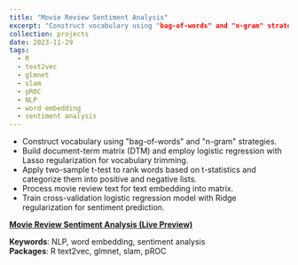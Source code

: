 ```yaml
---
title: "Movie Review Sentiment Analysis"
excerpt: "Construct vocabulary using "bag-of-words" and "n-gram" strategies using R.<br/><img src='/images/movie.png'>"
collection: projects
date: 2023-11-29
tags:
  - R 
  - text2vec
  - glmnet
  - slam
  - pROC
  - NLP
  - word embedding
  - sentiment analysis
---
```




- Construct vocabulary using "bag-of-words" and "n-gram" strategies.
- Build document-term matrix (DTM) and employ logistic regression with Lasso regularization for vocabulary trimming.
- Apply two-sample t-test to rank words based on t-statistics and categorize them into positive and negative lists.
- Process movie review text for text embedding into matrix.
- Train cross-validation logistic regression model with Ridge regularization for sentiment prediction.

**[Movie Review Sentiment Analysis (Live Preview)](http://htmlpreview.github.io/?https://github.com/ranranrunforit/Statistical-Projects/blob/main/Sentiment%20Analysis/Sentiment%20Analysis.html)**

**Keywords**: NLP, word embedding, sentiment analysis  
**Packages**: R text2vec, glmnet, slam, pROC
